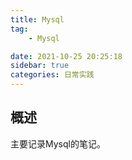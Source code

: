 ```yaml
---
title: Mysql
tag:
    - Mysql

date: 2021-10-25 20:25:18
sidebar: true
categories: 日常实践
---
```


## 概述

主要记录Mysql的笔记。